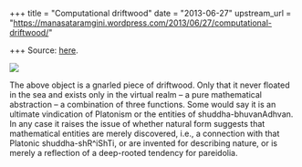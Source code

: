 +++
title = "Computational driftwood"
date = "2013-06-27"
upstream_url = "https://manasataramgini.wordpress.com/2013/06/27/computational-driftwood/"

+++
Source: [here](https://manasataramgini.wordpress.com/2013/06/27/computational-driftwood/).

[![](https://lh6.googleusercontent.com/-X6lJWTXMjR8/UcvgSLUSZCI/AAAAAAAACsY/wBrx9xfahPc/s800/falling_wood_small.jpg)](https://picasaweb.google.com/lh/photo/RFZRvh8D-R-RsgVdE4XHRtMTjNZETYmyPJy0liipFm0?feat=embedwebsite)

The above object is a gnarled piece of driftwood. Only that it never floated in the sea and exists only in the virtual realm – a pure mathematical abstraction – a combination of three functions. Some would say it is an ultimate vindication of Platonism or the entities of shuddha-bhuvanAdhvan. In any case it raises the issue of whether natural form suggests that mathematical entities are merely discovered, i.e., a connection with that Platonic shuddha-shR^iShTi, or are invented for describing nature, or is merely a reflection of a deep-rooted tendency for pareidolia.

